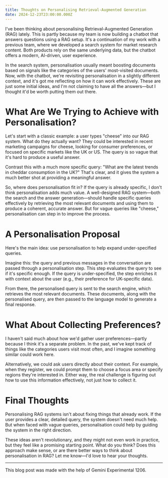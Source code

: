 ```yaml
---
title: Thoughts on Personalising Retrieval-Augmented Generation
date: 2024-12-23T23:00:00.000Z
---
```


I've been thinking about personalising Retrieval-Augmented Generation (RAG) lately. This is partly because my team is now building a chatbot that answers questions using a RAG setup. It's a continuation of my work with a previous team, where we developed a search system for market research content. Both products rely on the same underlying data, but the chatbot offers a modern, AI-driven, user experience.

In the search system, personalisation usually meant boosting documents based on signals like the categories of the users' most-visited documents. Now, with the chatbot, we're revisiting personalisation in a slightly different context, and it's got me reflecting on how it can work effectively. These are just some initial ideas, and I'm not claiming to have all the answers—but I thought it'd be worth putting them out there.

# What Are We Trying to Achieve with Personalisation?

Let's start with a classic example: a user types "cheese" into our RAG system. What do they actually want? They could be interested in recent marketing campaigns for cheese, looking for consumer preferences, or focused on specific markets like the UK or US. The query is so vague that it's hard to produce a useful answer.

Contrast this with a much more specific query: "What are the latest trends in cheddar consumption in the UK?" That's clear, and it gives the system a much better shot at providing a meaningful answer.

So, where does personalisation fit in? If the query is already specific, I don't think personalisation adds much value. A well-designed RAG system—both the search and the answer generation—should handle specific queries effectively by retrieving the most relevant documents and using them to produce a coherent, accurate answer. But for vague queries like "cheese," personalisation can step in to improve the process.

# A Personalisation Proposal

Here's the main idea: use personalisation to help expand under-specified queries.

Imagine this: the query and previous messages in the conversation are passed through a personalisation step. This step evaluates the query to see if it's specific enough. If the query is under-specified, the step enriches it with context about the user (e.g., their preference for UK-specific data).

From there, the personalised query is sent to the search engine, which retrieves the most relevant documents. These documents, along with the personalised query, are then passed to the language model to generate a final response.

# What About Collecting Preferences?

I haven't said much about how we'd gather user preferences—partly because I think it's a separate problem. In the past, we've kept track of things like the categories users visit most often, and I imagine something similar could work here.

Alternatively, we could ask users directly about their context. For example, when they register, we could prompt them to choose a focus area or specify regions they're interested in. Either way, the real challenge is figuring out how to use this information effectively, not just how to collect it.

# Final Thoughts

Personalising RAG systems isn't about fixing things that already work. If the user provides a clear, detailed query, the system doesn't need much help. But when faced with vague queries, personalisation could help by guiding the system in the right direction.

These ideas aren't revolutionary, and they might not even work in practice, but they feel like a promising starting point. What do you think? Does this approach make sense, or are there better ways to think about personalisation in RAG? Let me know—I'd love to hear your thoughts.

---

This blog post was made with the help of Gemini Experimental 1206.

